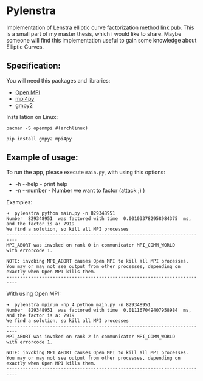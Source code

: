 # Pylenstra

Implementation of Lenstra elliptic curve factorization method [link](https://en.wikipedia.org/wiki/Lenstra_elliptic_curve_factorization) [pub](http://wstein.org/edu/124/lenstra/lenstra.pdf).
This is a small part of my master thesis, which i would like to share.
Maybe someone will find this implementation useful to gain some knowledge about Elliptic Curves.

## Specification:

You will need this packages and libraries:
 * [Open MPI](https://www.open-mpi.org/)
 * [mpi4py](http://mpi4py.readthedocs.io/en/stable/)
 * [gmpy2](https://gmpy2.readthedocs.io/en/latest/index.html)
 
Installation on Linux:
```
pacman -S openmpi #(archlinux)

pip install gmpy2 mpi4py
```


## Example of usage:

To run the app, please execute ``main.py``, with using this options:

* -h --help - print help 
* -n --number - Number we want to factor (attack ;) )

Examples:

```
➜  pylenstra python main.py -n 829348951
Number  829348951  was factored with time  0.001033782958984375  ms, and the factor is a: 7919
We find a solution, so kill all MPI processes
--------------------------------------------------------------------------
MPI_ABORT was invoked on rank 0 in communicator MPI_COMM_WORLD 
with errorcode 1.

NOTE: invoking MPI_ABORT causes Open MPI to kill all MPI processes.
You may or may not see output from other processes, depending on
exactly when Open MPI kills them.
--------------------------------------------------------------------------
```

With using Open MPI: 

```
➜  pylenstra mpirun -np 4 python main.py -n 829348951
Number  829348951  was factored with time  0.011167049407958984  ms, and the factor is a: 7919
We find a solution, so kill all MPI processes
--------------------------------------------------------------------------
MPI_ABORT was invoked on rank 2 in communicator MPI_COMM_WORLD 
with errorcode 1.

NOTE: invoking MPI_ABORT causes Open MPI to kill all MPI processes.
You may or may not see output from other processes, depending on
exactly when Open MPI kills them.
--------------------------------------------------------------------------
```